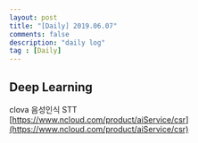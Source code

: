 ```yaml
---
layout: post
title: "[Daily] 2019.06.07"
comments: false
description: "daily log"
tag : [Daily]
---
```


## Deep Learning

clova 음성인식 STT<br>
[https://www.ncloud.com/product/aiService/csr](https://www.ncloud.com/product/aiService/csr)